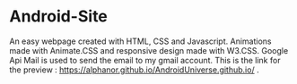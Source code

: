 # Android-Site
An easy webpage created with HTML, CSS and Javascript. Animations made with Animate.CSS and responsive design made with W3.CSS. Google Api Mail is used to send the email to my gmail account.
This is the link for the preview : https://alphanor.github.io/AndroidUniverse.github.io/ .

